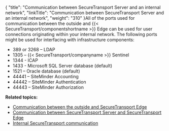 {
    "title": "Communication between SecureTransport Server and an internal network",
    "linkTitle": "Communication between SecureTransport Server and an internal network",
    "weight": "310"
}All of the ports used for communication between the outside and {{< SecureTransport/componentshortname  >}} Edge can be used for user connections originating within your internal network. The following ports might be used for interfacing with infrastructure components:

-   389 or 3268 – LDAP
-   1305 – {{< SecureTransport/companyname >}} Sentinel
-   1344 - ICAP
-   1433 - Microsoft SQL Server database (default)
-   1521 – Oracle database (default)
-   44441 – SiteMinder Accounting
-   44442 – SiteMinder Authentication
-   44443 – SiteMinder Authorization

**Related topics:**

-   <a href="../r_st_communication_between_outside" class="MCXref xref">Communication between the outside and SecureTransport Edge</a>
-   <a href="../r_st_communication_between" class="MCXref xref">Communication between SecureTransport Server and SecureTransport Edge</a>
-   <a href="../r_st_internal_communication" class="MCXref xref">Internal SecureTransport communication</a>
